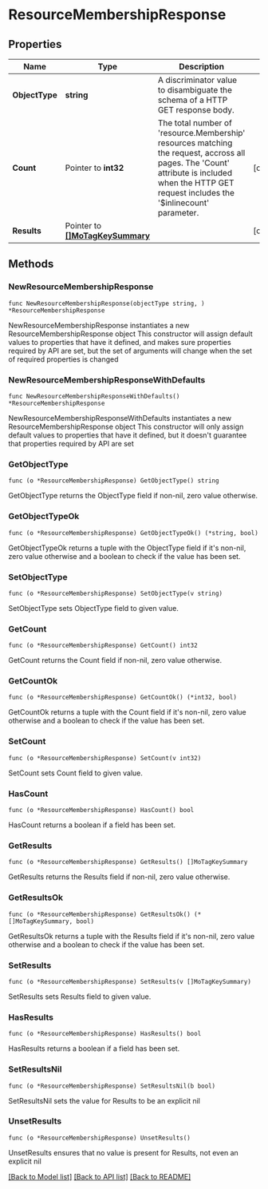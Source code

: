 # ResourceMembershipResponse

## Properties

Name | Type | Description | Notes
------------ | ------------- | ------------- | -------------
**ObjectType** | **string** | A discriminator value to disambiguate the schema of a HTTP GET response body. | 
**Count** | Pointer to **int32** | The total number of &#39;resource.Membership&#39; resources matching the request, accross all pages. The &#39;Count&#39; attribute is included when the HTTP GET request includes the &#39;$inlinecount&#39; parameter. | [optional] 
**Results** | Pointer to [**[]MoTagKeySummary**](MoTagKeySummary.md) |  | [optional] 

## Methods

### NewResourceMembershipResponse

`func NewResourceMembershipResponse(objectType string, ) *ResourceMembershipResponse`

NewResourceMembershipResponse instantiates a new ResourceMembershipResponse object
This constructor will assign default values to properties that have it defined,
and makes sure properties required by API are set, but the set of arguments
will change when the set of required properties is changed

### NewResourceMembershipResponseWithDefaults

`func NewResourceMembershipResponseWithDefaults() *ResourceMembershipResponse`

NewResourceMembershipResponseWithDefaults instantiates a new ResourceMembershipResponse object
This constructor will only assign default values to properties that have it defined,
but it doesn't guarantee that properties required by API are set

### GetObjectType

`func (o *ResourceMembershipResponse) GetObjectType() string`

GetObjectType returns the ObjectType field if non-nil, zero value otherwise.

### GetObjectTypeOk

`func (o *ResourceMembershipResponse) GetObjectTypeOk() (*string, bool)`

GetObjectTypeOk returns a tuple with the ObjectType field if it's non-nil, zero value otherwise
and a boolean to check if the value has been set.

### SetObjectType

`func (o *ResourceMembershipResponse) SetObjectType(v string)`

SetObjectType sets ObjectType field to given value.


### GetCount

`func (o *ResourceMembershipResponse) GetCount() int32`

GetCount returns the Count field if non-nil, zero value otherwise.

### GetCountOk

`func (o *ResourceMembershipResponse) GetCountOk() (*int32, bool)`

GetCountOk returns a tuple with the Count field if it's non-nil, zero value otherwise
and a boolean to check if the value has been set.

### SetCount

`func (o *ResourceMembershipResponse) SetCount(v int32)`

SetCount sets Count field to given value.

### HasCount

`func (o *ResourceMembershipResponse) HasCount() bool`

HasCount returns a boolean if a field has been set.

### GetResults

`func (o *ResourceMembershipResponse) GetResults() []MoTagKeySummary`

GetResults returns the Results field if non-nil, zero value otherwise.

### GetResultsOk

`func (o *ResourceMembershipResponse) GetResultsOk() (*[]MoTagKeySummary, bool)`

GetResultsOk returns a tuple with the Results field if it's non-nil, zero value otherwise
and a boolean to check if the value has been set.

### SetResults

`func (o *ResourceMembershipResponse) SetResults(v []MoTagKeySummary)`

SetResults sets Results field to given value.

### HasResults

`func (o *ResourceMembershipResponse) HasResults() bool`

HasResults returns a boolean if a field has been set.

### SetResultsNil

`func (o *ResourceMembershipResponse) SetResultsNil(b bool)`

 SetResultsNil sets the value for Results to be an explicit nil

### UnsetResults
`func (o *ResourceMembershipResponse) UnsetResults()`

UnsetResults ensures that no value is present for Results, not even an explicit nil

[[Back to Model list]](../README.md#documentation-for-models) [[Back to API list]](../README.md#documentation-for-api-endpoints) [[Back to README]](../README.md)


